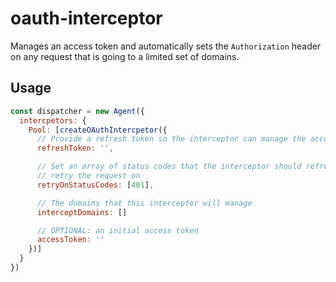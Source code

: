 # oauth-interceptor

Manages an access token and automatically sets the `Authorization` header on any
request that is going to a limited set of domains.

## Usage

```javascript
const dispatcher = new Agent({
  intercpetors: {
    Pool: [createOAuthIntercpetor({
      // Provide a refresh token so the interceptor can manage the access token
      refreshToken: '',

      // Set an array of status codes that the interceptor should refresh and
      // retry the request on
      retryOnStatusCodes: [401],

      // The domains that this interceptor will manage
      interceptDomains: []

      // OPTIONAL: an initial access token
      accessToken: ''
    })]
  }
})
``` 
